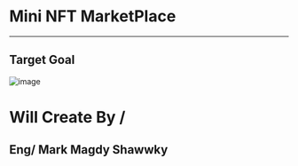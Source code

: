 # Mini NFT MarketPlace
--------------------------------------------------------------------------------
## Target Goal 
  ![image](https://github.com/MarkMagdyShawky/mini_nft_marketplace/assets/106816564/3d6039b8-f7a9-4ef8-a15f-8b5403f1cd29)

# Will Create By / 
## Eng/ Mark Magdy Shawwky

